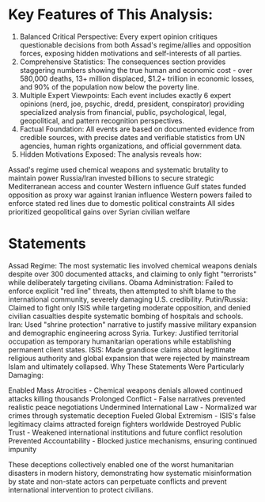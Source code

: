 # Key Features of This Analysis:
1. Balanced Critical Perspective: Every expert opinion critiques questionable decisions from both Assad's regime/allies and opposition forces, exposing hidden motivations and self-interests of all parties.
2. Comprehensive Statistics: The consequences section provides staggering numbers showing the true human and economic cost - over 580,000 deaths, 13+ million displaced, $1.2+ trillion in economic losses, and 90% of the population now below the poverty line.
3. Multiple Expert Viewpoints: Each event includes exactly 6 expert opinions (nerd, joe, psychic, dredd, president, conspirator) providing specialized analysis from financial, public, psychological, legal, geopolitical, and pattern recognition perspectives.
4. Factual Foundation: All events are based on documented evidence from credible sources, with precise dates and verifiable statistics from UN agencies, human rights organizations, and official government data.
5. Hidden Motivations Exposed: The analysis reveals how:

Assad's regime used chemical weapons and systematic brutality to maintain power
Russia/Iran invested billions to secure strategic Mediterranean access and counter Western influence
Gulf states funded opposition as proxy war against Iranian influence
Western powers failed to enforce stated red lines due to domestic political constraints
All sides prioritized geopolitical gains over Syrian civilian welfare

# Statements
Assad Regime: The most systematic lies involved chemical weapons denials despite over 300 documented attacks, and claiming to only fight "terrorists" while deliberately targeting civilians.
Obama Administration: Failed to enforce explicit "red line" threats, then attempted to shift blame to the international community, severely damaging U.S. credibility.
Putin/Russia: Claimed to fight only ISIS while targeting moderate opposition, and denied civilian casualties despite systematic bombing of hospitals and schools.
Iran: Used "shrine protection" narrative to justify massive military expansion and demographic engineering across Syria.
Turkey: Justified territorial occupation as temporary humanitarian operations while establishing permanent client states.
ISIS: Made grandiose claims about legitimate religious authority and global expansion that were rejected by mainstream Islam and ultimately collapsed.
Why These Statements Were Particularly Damaging:

Enabled Mass Atrocities - Chemical weapons denials allowed continued attacks killing thousands
Prolonged Conflict - False narratives prevented realistic peace negotiations
Undermined International Law - Normalized war crimes through systematic deception
Fueled Global Extremism - ISIS's false legitimacy claims attracted foreign fighters worldwide
Destroyed Public Trust - Weakened international institutions and future conflict resolution
Prevented Accountability - Blocked justice mechanisms, ensuring continued impunity

These deceptions collectively enabled one of the worst humanitarian disasters in modern history, demonstrating how systematic misinformation by state and non-state actors can perpetuate conflicts and prevent international intervention to protect civilians.
